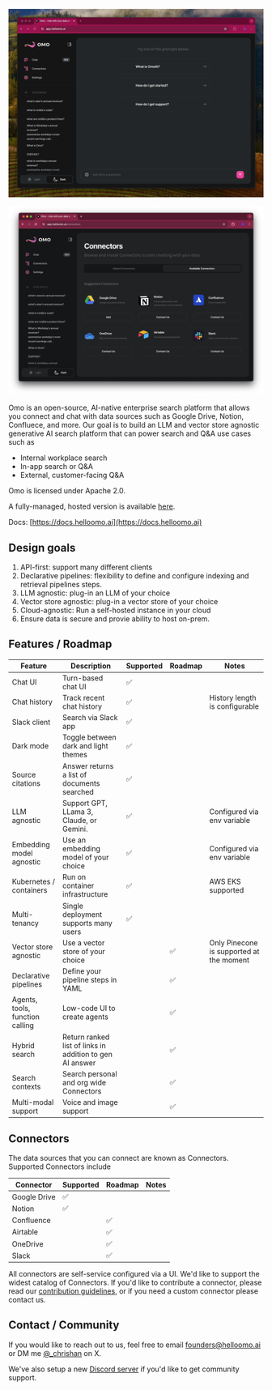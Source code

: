 
![Omo chat window](https://github.com/omo-ai/docs/blob/main/images/repo-hero.gif)

![Omo connectors](https://github.com/omo-ai/docs/blob/main/images/repo-connectors.png)

Omo is an open-source, AI-native enterprise search platform that allows you connect and chat with data sources such as Google Drive, Notion, Confluece, and more.
Our goal is to build an LLM and vector store agnostic generative AI search platform that can power search and Q&A use cases such as

* Internal workplace search
* In-app search or Q&A
* External, customer-facing Q&A

Omo is licensed under Apache 2.0.

A fully-managed, hosted version is available [here](https://helloomo.ai).

Docs: [https://docs.helloomo.ai](https://docs.helloomo.ai)

## Design goals

1. API-first: support many different clients
2. Declarative pipelines: flexibility to define and configure indexing and retrieval pipelines steps.
3. LLM agnostic: plug-in an LLM of your choice
4. Vector store agnostic: plug-in a vector store of your choice
5. Cloud-agnostic: Run a self-hosted instance in your cloud
6. Ensure data is secure and provie ability to host on-prem.


## Features / Roadmap

| Feature | Description | Supported | Roadmap | Notes |
| --- | --- | --- | --- | --- |
| Chat UI | Turn-based chat UI | ✅ ||| 
| Chat history | Track recent chat history | ✅ || History length is configurable |
| Slack client | Search via Slack app | ✅ |||
| Dark mode | Toggle between dark and light themes | ✅ |||
| Source citations | Answer returns a list of documents searched | ✅ |||
| LLM agnostic | Support GPT, LLama 3, Claude, or Gemini. | ✅ |  | Configured via env variable |
| Embedding model agnostic | Use an embedding model of your choice |✅| | Configured via env variable |
| Kubernetes / containers | Run on container infrastructure |✅|| AWS EKS supported |
| Multi-tenancy | Single deployment supports many users | ✅ |||
| Vector store agnostic | Use a vector store of your choice || ✅ | Only Pinecone is supported at the moment |
| Declarative pipelines | Define your pipeline steps in YAML ||✅||
| Agents, tools, function calling | Low-code UI to create agents || ✅ ||
| Hybrid search | Return ranked list of links in addition to gen AI answer ||✅||
| Search contexts | Search personal and org wide Connectors ||✅||
| Multi-modal support | Voice and image support ||✅||


## Connectors

The data sources that you can connect are known as Connectors. Supported Connectors include

| Connector | Supported | Roadmap | Notes |
| --- | --- | --- | --- |
| Google Drive |✅ |
| Notion |✅ |
| Confluence | |✅|
| Airtable ||✅ 
| OneDrive ||✅
| Slack ||✅

All connectors are self-service configured via a UI. We'd like to support the 
widest catalog of Connectors. If you'd like to contribute a connector,
please read our [contribution guidelines](CONTRIBUTING.md), or if you need a custom connector
please contact us.

## Contact / Community

If you would like to reach out to us, feel free to email founders@helloomo.ai or DM me [@_chrishan](https://x.com/_chrishan) on X.

We've also setup a new [Discord server](https://discord.gg/9hYw2ZuM) if you'd like to get community support.